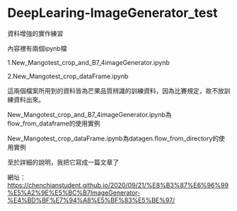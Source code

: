 # DeepLearing-ImageGenerator_test
資料增強的實作練習

內容裡有兩個ipynb檔

1.New_Mangotest_crop_and_B7_4imageGenerator.ipynb

2.New_Mangotest_crop_dataFrame.ipynb

這兩個檔案所用到的資料皆為芒果品質辨識的訓練資料，因為比賽規定，故不放訓練資料出來。

New_Mangotest_crop_and_B7_4imageGenerator.ipynb為flow_from_dataframe的使用實例

New_Mangotest_crop_dataFrame.ipynb為datagen.flow_from_directory的使用實例

至於詳細的說明，我把它寫成一篇文章了

網址：https://chenchianstudent.github.io/2020/09/21/%E8%B3%87%E6%96%99%E5%A2%9E%E5%BC%B7ImageGenerator-%E4%BD%BF%E7%94%A8%E5%BF%83%E5%BE%97/
